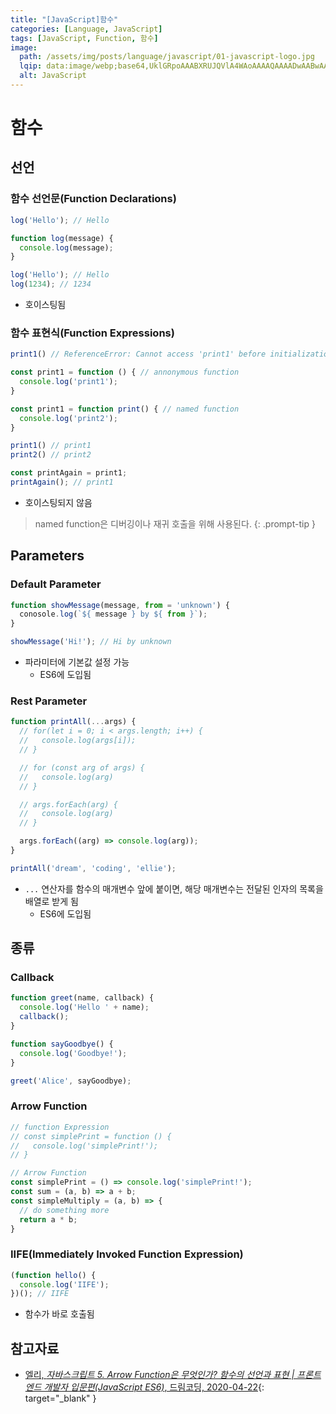 ```yaml
---
title: "[JavaScript]함수"
categories: [Language, JavaScript]
tags: [JavaScript, Function, 함수]
image:
  path: /assets/img/posts/language/javascript/01-javascript-logo.jpg
  lqip: data:image/webp;base64,UklGRpoAAABXRUJQVlA4WAoAAAAQAAAADwAABwAAQUxQSDIAAAARL0AmbZurmr57yyIiqE8oiG0bejIYEQTgqiDA9vqnsUSI6H+oAERp2HZ65qP/VIAWAFZQOCBCAAAA8AEAnQEqEAAIAAVAfCWkAALp8sF8rgRgAP7o9FDvMCkMde9PK7euH5M1m6VWoDXf2FkP3BqV0ZYbO6NA/VFIAAAA
  alt: JavaScript
---
```


# 함수

## 선언

### 함수 선언문(Function Declarations)

```javascript
log('Hello'); // Hello

function log(message) {
  console.log(message);
}

log('Hello'); // Hello
log(1234); // 1234
```

- 호이스팅됨

### 함수 표현식(Function Expressions)

```javascript
print1() // ReferenceError: Cannot access 'print1' before initialization

const print1 = function () { // annonymous function
  console.log('print1');
}

const print1 = function print() { // named function
  console.log('print2');
}

print1() // print1
print2() // print2

const printAgain = print1;
printAgain(); // print1
```

- 호이스팅되지 않음

> named function은 디버깅이나 재귀 호출을 위해 사용된다.
{: .prompt-tip }

## Parameters

### Default Parameter

```javascript
function showMessage(message, from = 'unknown') {
  conosole.log(`${ message } by ${ from }`);
}

showMessage('Hi!'); // Hi by unknown
```

- 파라미터에 기본값 설정 가능
  + ES6에 도입됨

### Rest Parameter

```javascript
function printAll(...args) {
  // for(let i = 0; i < args.length; i++) {
  //   console.log(args[i]);
  // }

  // for (const arg of args) {
  //   console.log(arg)
  // }

  // args.forEach(arg) {
  //   console.log(arg)
  // }

  args.forEach((arg) => console.log(arg)); 
}

printAll('dream', 'coding', 'ellie');
```

- `...` 연산자를 함수의 매개변수 앞에 붙이면, 해당 매개변수는 전달된 인자의 목록을 배열로 받게 됨
  + ES6에 도입됨

## 종류

### Callback

```javascript
function greet(name, callback) {
  console.log('Hello ' + name);
  callback();
}

function sayGoodbye() {
  console.log('Goodbye!');
}

greet('Alice', sayGoodbye);
```

### Arrow Function

```javascript
// function Expression
// const simplePrint = function () {
//   console.log('simplePrint!');
// }

// Arrow Function
const simplePrint = () => console.log('simplePrint!');
const sum = (a, b) => a + b;
const simpleMultiply = (a, b) => {
  // do something more
  return a * b;
}
```

### IIFE(Immediately Invoked Function Expression)

```javascript
(function hello() {
  console.log('IIFE');
})(); // IIFE
```

- 함수가 바로 호출됨

## 참고자료

- [엘리, *자바스크립트 5. Arrow Function은 무엇인가? 함수의 선언과 표현 | 프론트엔드 개발자 입문편(JavaScript ES6)*, 드림코딩, 2020-04-22](https://www.youtube.com/watch?v=e_lU39U-5bQ&list=PLv2d7VI9OotTVOL4QmPfvJWPJvkmv6h-2&index=5){: target="_blank" }